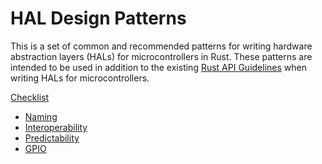 # HAL Design Patterns

This is a set of common and recommended patterns for writing hardware abstraction layers (HALs) for microcontrollers in Rust. These patterns are intended to be used in addition to the existing [Rust API Guidelines] when writing HALs for microcontrollers.

[Rust API Guidelines]: https://rust-lang.github.io/api-guidelines/

[Checklist](checklist.md)

- [Naming](naming.md)
- [Interoperability](interoperability.md)
- [Predictability](predictability.md)
- [GPIO](gpio.md)
